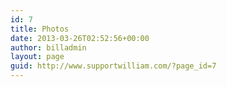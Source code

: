 ```yaml
---
id: 7
title: Photos
date: 2013-03-26T02:52:56+00:00
author: billadmin
layout: page
guid: http://www.supportwilliam.com/?page_id=7
---
```

